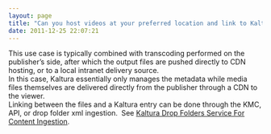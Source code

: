 ```yaml
---
layout: page
title: "Can you host videos at your preferred location and link to Kaltura?"
date: 2011-12-25 22:07:21
---
```


This use case is typically combined with transcoding performed on the publisher’s side, after which the output files are pushed directly to CDN hosting, or to a local intranet delivery source.   
In this case, Kaltura essentially only manages the metadata while media files themselves are delivered directly from the publisher through a CDN to the viewer.  
Linking between the files and a Kaltura entry can be done through the KMC, API, or drop folder xml ingestion.<span style="font-size: small;">  </span>See <a href="http://knowledge.kaltura.com/node/46" target="_blank">Kaltura Drop Folders Service For Content Ingestion</a>.